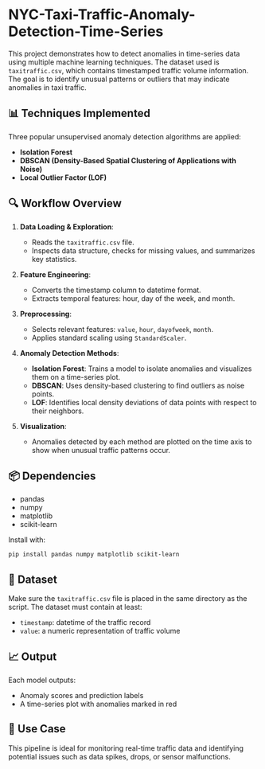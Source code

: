 # NYC-Taxi-Traffic-Anomaly-Detection-Time-Series
This project demonstrates how to detect anomalies in time-series data using multiple machine learning techniques. The dataset used is `taxitraffic.csv`, which contains timestamped traffic volume information. The goal is to identify unusual patterns or outliers that may indicate anomalies in taxi traffic.

## 📊 Techniques Implemented

Three popular unsupervised anomaly detection algorithms are applied:

- **Isolation Forest**
- **DBSCAN (Density-Based Spatial Clustering of Applications with Noise)**
- **Local Outlier Factor (LOF)**

## 🔍 Workflow Overview

1. **Data Loading & Exploration**:
   - Reads the `taxitraffic.csv` file.
   - Inspects data structure, checks for missing values, and summarizes key statistics.

2. **Feature Engineering**:
   - Converts the timestamp column to datetime format.
   - Extracts temporal features: hour, day of the week, and month.

3. **Preprocessing**:
   - Selects relevant features: `value`, `hour`, `dayofweek`, `month`.
   - Applies standard scaling using `StandardScaler`.

4. **Anomaly Detection Methods**:
   - **Isolation Forest**: Trains a model to isolate anomalies and visualizes them on a time-series plot.
   - **DBSCAN**: Uses density-based clustering to find outliers as noise points.
   - **LOF**: Identifies local density deviations of data points with respect to their neighbors.

5. **Visualization**:
   - Anomalies detected by each method are plotted on the time axis to show when unusual traffic patterns occur.

## 📦 Dependencies

- pandas
- numpy
- matplotlib
- scikit-learn

Install with:

```bash
pip install pandas numpy matplotlib scikit-learn
```

## 📁 Dataset

Make sure the `taxitraffic.csv` file is placed in the same directory as the script. The dataset must contain at least:
- `timestamp`: datetime of the traffic record
- `value`: a numeric representation of traffic volume

## 📈 Output

Each model outputs:
- Anomaly scores and prediction labels
- A time-series plot with anomalies marked in red

## 🚀 Use Case

This pipeline is ideal for monitoring real-time traffic data and identifying potential issues such as data spikes, drops, or sensor malfunctions.
